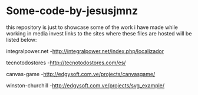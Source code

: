 # Some-code-by-jesusjmnz
this repository is just to showcase some of the work i have made while working in media invest
links to the sites where these files are hosted will be listed below:

integralpower.net
  -http://integralpower.net/index.php/localizador

tecnotodostores
  -http://tecnotodostores.com/es/

canvas-game
  -http://edgysoft.com.ve/projects/canvasgame/

winston-churchill
  -http://edgysoft.com.ve/projects/svg_example/
